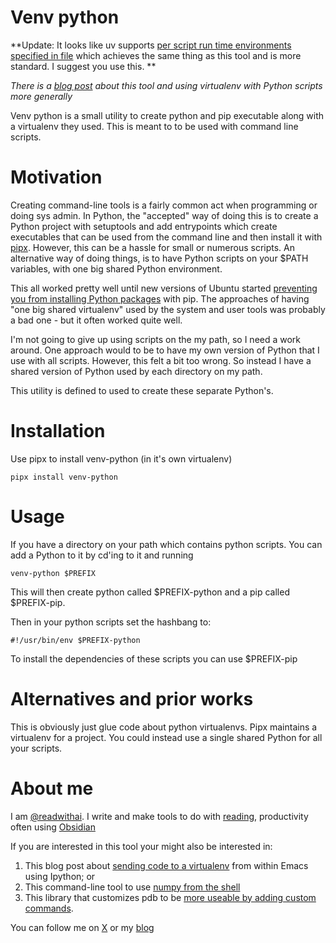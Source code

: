 # Venv python

**Update: It looks like uv supports [per script run time environments specified in file](https://news.ycombinator.com/item?id=42855258) which achieves the same thing as this tool and is more standard. I suggest you use this. **

*There is a  [blog post]( https://readwithai.substack.com/p/keeping-on-path-python-scripts-in) about this tool and using virtualenv with Python scripts more generally*


Venv python is a small utility to create python and pip executable along with a virtualenv they used. This is meant to to be used with command line scripts.

# Motivation
Creating command-line tools is a fairly common act when programming or doing sys admin. In Python, the "accepted" way of doing this is to create a Python project with setuptools and add entrypoints which create executables that can be used from the command line and then install it with [pipx](https://github.com/pypa/pipx). However, this can be a hassle for small or numerous scripts. An alternative way of doing things, is to have Python scripts on your $PATH variables, with one big shared Python environment.

This all worked pretty well until new versions of Ubuntu started [preventing you from installing Python packages](https://www.reddit.com/r/learnpython/comments/1338la7/you_cant_use_pip_on_ubuntu_2304_anymore/) with pip. The approaches of having "one big shared virtualenv" used by the system and user tools was probably a bad one - but it often worked quite well.

I'm not going to give up using scripts on the my path, so I need a work around. One approach would to be to have my own version of Python that I use with all scripts. However, this felt a bit too wrong. So instead I have a shared version of Python used by each directory on my path.

This utility is defined to used to create these separate Python's.

# Installation

Use pipx to install venv-python (in it's own virtualenv)

```
pipx install venv-python
```

# Usage
If you have a directory on your path which contains python scripts. You can add a Python to it by cd'ing to it and running

```
venv-python $PREFIX
```

This will then create python called $PREFIX-python and a pip called $PREFIX-pip.

Then in your python scripts set the hashbang to:

```
#!/usr/bin/env $PREFIX-python

```

To install the dependencies of these scripts you can use $PREFIX-pip

# Alternatives and prior works
This is obviously just glue code about python virtualenvs. Pipx maintains a virtualenv for a project. You could instead use a single shared Python for all your scripts.

# About me
I am [@readwithai](http://x.com/readwithai). I write and make tools to do with [reading](https://readwithai.substack.com/p/what-is-reading-broadly-defined), productivity often using [Obsidian](https://readwithai.substack.com/p/what-exactly-is-obsidian)

If you are interested in this tool your might also be interested in:

1. This blog post about [sending code to a virtualenv](https://readwithai.substack.com/p/sending-code-to-a-python-virtualenv) from within Emacs using Ipython; or
2. This command-line tool to use [numpy from the shell](https://github.com/talwrii/npcli/blob/master/README.md)
3. This library that customizes pdb to be [more useable by adding custom commands](https://github.com/talwrii/tomspdb).

You can follow me on [X](https://x.com/readwithai) or my [blog](https://readwithai.substack.com)
